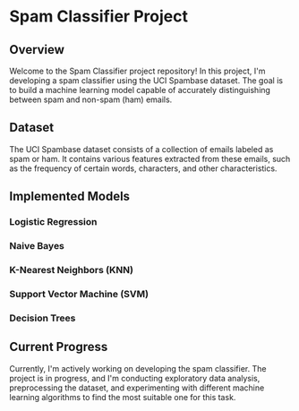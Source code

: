 # Spam Classifier Project

## Overview
Welcome to the Spam Classifier project repository! In this project, I'm developing a spam classifier using the UCI Spambase dataset. The goal is to build a machine learning model capable of accurately distinguishing between spam and non-spam (ham) emails.

## Dataset
The UCI Spambase dataset consists of a collection of emails labeled as spam or ham. It contains various features extracted from these emails, such as the frequency of certain words, characters, and other characteristics.

## Implemented Models

### Logistic Regression

### Naive Bayes

### K-Nearest Neighbors (KNN)

### Support Vector Machine (SVM)

### Decision Trees


## Current Progress
Currently, I'm actively working on developing the spam classifier. The project is in progress, and I'm conducting exploratory data analysis, preprocessing the dataset, and experimenting with different machine learning algorithms to find the most suitable one for this task.


